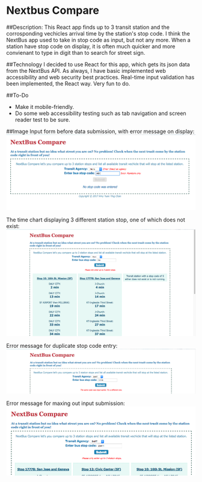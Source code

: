 # Nextbus Compare

##Description:
This React app finds up to 3 transit station and the corrosponding vechicles arrival time by the station's stop code.
I think the NextBus app used to take in stop code as input, but not any more. When a station have stop code on display, it is often much quicker and more convienant to type in digit than to search for street sign.

##Technology
I decided to use React for this app, which gets its json data from the NextBus API.
As always, I have basic implemented web accessibility and web security best practices.
Real-time input validation has been implemented, the React way. Very fun to do.

##To-Do
* Make it mobile-friendly.
* Do some web accessibility testing such  as tab navigation and screen reader test to be sure.

##Image
Input form before data submission, with error message on display:
<kbd>![Input Form with Error](https://github.com/amychan331/nextbus-compare/blob/master/public/img/NC_no_input_output.png)</kbd>

The time chart displaying 3 different station stop, one of which does not exist:
<kbd>![Regular Output](https://github.com/amychan331/nextbus-compare/blob/master/public/img/NC_output.png)</kbd>

Error message for duplicate stop code entry:
<kbd>![Duplicate Input Error](https://github.com/amychan331/nextbus-compare/blob/master/public/img/NC_duplicate_err.png)</kbd>

Error message for maxing out input submission:
<kbd>![Maxed Input Error](https://github.com/amychan331/nextbus-compare/blob/master/public/img/NC_max_input_err.png)</kbd>